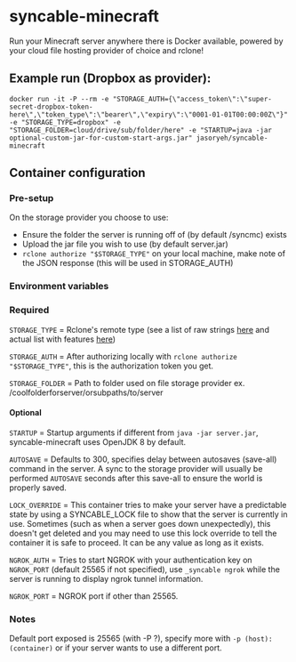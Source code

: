 # syncable-minecraft
Run your Minecraft server anywhere there is Docker available, powered by your cloud file hosting provider of choice and rclone!

## Example run (Dropbox as provider):
```docker run -it -P --rm -e "STORAGE_AUTH={\"access_token\":\"super-secret-dropbox-token-here\",\"token_type\":\"bearer\",\"expiry\":\"0001-01-01T00:00:00Z\"}" -e "STORAGE_TYPE=dropbox" -e "STORAGE_FOLDER=cloud/drive/sub/folder/here" -e "STARTUP=java -jar optional-custom-jar-for-custom-start-args.jar" jasoryeh/syncable-minecraft```

## Container configuration
### Pre-setup
On the storage provider you choose to use:
- Ensure the folder the server is running off of (by default /syncmc) exists
- Upload the jar file you wish to use (by default server.jar)
- `rclone authorize "$STORAGE_TYPE"` on your local machine, make note of the JSON response (this will be used in STORAGE_AUTH)

### Environment variables

### Required
`STORAGE_TYPE` = Rclone's remote type (see a list of raw strings [here](https://github.com/rclone/rclone/blob/cd69f9e6e81c4bfab19b3c01cf1b0f221c6d7188/fstest/test_all/config.yaml#L13) and actual list with features [here](https://rclone.org/overview/))

`STORAGE_AUTH` = After authorizing locally with `rclone authorize "$STORAGE_TYPE"`, this is the authorization token you get.

`STORAGE_FOLDER` = Path to folder used on file storage provider ex. /coolfolderforserver/orsubpaths/to/server

#### Optional
`STARTUP` = Startup arguments if different from `java -jar server.jar`, syncable-minecraft uses OpenJDK 8 by default.

`AUTOSAVE` = Defaults to 300, specifies delay between autosaves (save-all) command in the server. A sync to the storage provider will usually be performed `AUTOSAVE` seconds after this save-all to ensure the world is properly saved.

`LOCK_OVERRIDE` = This container tries to make your server have a predictable state by using a SYNCABLE_LOCK file to show that the server is currently in use. Sometimes (such as when a server goes down unexpectedly), this doesn't get deleted and you may need to use this lock override to tell the container it is safe to proceed. It can be any value as long as it exists.

`NGROK_AUTH` = Tries to start NGROK with your authentication key on `NGROK_PORT` (default 25565 if not specified), use `_syncable ngrok` while the server is running to display ngrok tunnel information.

`NGROK_PORT` = NGROK port if other than 25565.

### Notes
Default port exposed is 25565 (with -P ?), specify more with `-p (host):(container)` or if your server wants to use a different port.
